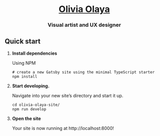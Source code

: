<p align="center">
  <h1 align="center">
    <a href="https://oliviaolaya.art/">
      Olivia Olaya
    </a>
  </h1>
</p>
<h3 align="center">
  Visual artist and UX designer
</h1>

## Quick start

1.  **Install dependencies**

    Using NPM

    ```shell
    # create a new Gatsby site using the minimal TypeScript starter
    npm install
    ```

2.  **Start developing.**

    Navigate into your new site’s directory and start it up.

    ```shell
    cd olivia-olaya-site/
    npm run develop
    ```

3.  **Open the site**

    Your site is now running at http://localhost:8000!